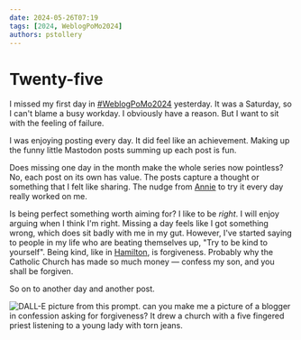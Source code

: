 ```yaml
---
date: 2024-05-26T07:19
tags: [2024, WeblogPoMo2024]
authors: pstollery
---
```

# Twenty-five

I missed my first day in [#WeblogPoMo2024](https://weblog.anniegreens.lol/weblog-posting-month-2024) yesterday. It was a Saturday, so I can't blame a busy workday. I obviously have a reason. But I want to sit with the feeling of failure.

<!-- truncate -->

I was enjoying posting every day. It did feel like an achievement. Making up the funny little Mastodon posts summing up each post is fun. 

Does missing one day in the month make the whole series now pointless? No, each post on its own has value. The posts capture a thought or something that I felt like sharing. The nudge from [Annie](https://social.lol/@anniegreens) to try it every day really worked on me. 

Is being perfect something worth aiming for? I like to be *right*. I will enjoy arguing when I think I'm right. Missing a day feels like I got something wrong, which does sit badly with me in my gut. However, I've started saying to people in my life who are beating themselves up, "Try to be kind to yourself". Being kind, like in [Hamilton](https://stollerys.co.uk/2024/05/nineteen), is forgiveness. Probably why the Catholic Church has made so much money — confess my son, and you shall be forgiven. 

So on to another day and another post. 

![DALL-E picture from this prompt. can you make me a picture of a blogger in confession asking for forgiveness? It drew a church with a five fingered priest listening to a young lady with torn jeans.](https://cdn.some.pics/phils/6652e21c3af7f.jpg)